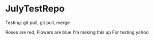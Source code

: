 # JulyTestRepo

Testing: git pull, git pull, merge

Roses are red,
Flowers are blue
I'm making this up 
For testing yahoo
